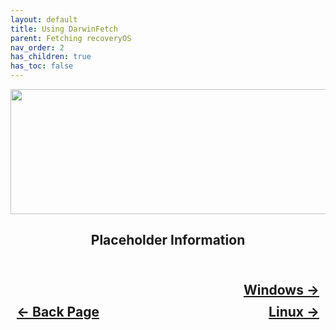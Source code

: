 ```yaml
---
layout: default
title: Using DarwinFetch
parent: Fetching recoveryOS
nav_order: 2
has_children: true
has_toc: false
---
```


<style>
  .navigation-container {
    display: flex;
    justify-content: space-between;
    align-items: center;
    width: 100%;
  }
  
  .nav-button {
    margin: 10px;
  }

  .windows-next-button-container {
    text-align: right;
  }

  .windows-next-button {
    margin: 10px;
    top: 0px;
    bottom: 0px;
    left: 0px;
    right: 0px;
  }
</style>

<p align="center">
  <img width="650" height="200" src="../../../../assets/Header-Tools-DarwinFetch.png">
</p>

<h2 align="center">Placeholder Information</h2>

<h2 align="center">
  <br>
  <div class="windows-next-button-container">
  <a class="windows-next-button" href="../01-Windows/index/">Windows &rarr;</a>
  </div>
  <div class="navigation-container">
    <a class="nav-button" href="../../../05-recoveryOS/index/">&larr; Back Page</a>
    <a class="nav-button" href="../02-Linux/index/">Linux &rarr;</a>
  </div>
  <br>
</h2>
